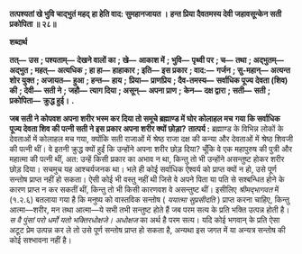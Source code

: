 **तत्पश्यतां खे भुवि चाद्भुतं महद्** **हा हेति वाद: सुमहानजायत ।** **हन्त प्रिया दैवतमस्य देवी** **जहावसून्केन सती प्रकोपिता ॥ २८॥** 

**शब्दार्थ** 

**तत्—** **उस** **; पश्यताम्—** **देखने वालों का** **; खे—** **आकाश में** **; भुवि—** **पृथ्वी पर** **; च—** **तथा** **; अद्भुतम्—** **अद्भुत** **; महत्—** **अत्यधिक** **; हा हा—** **हाहाकार** **; इति—** **इस प्रकार** **; वाद:—** **गर्जन** **; सु-महान्—** **अत्यन्त शोर युक्त** **; अजायत—** **हुआ** **; हन्त—** **हाय** **;** **प्रिया—** **प्राणप्रिय** **; दैव-तमस्य—** **सर्वाधिक पूज्य देवता (शिव) की** **; देवी—** **सती ने** **; जहौ—** **त्याग दिया** **; असून्—** **अपना प्राण** **;** **केन—** **दक्ष द्वारा** **; सती—** **सती** **; प्रकोपिता—** **क्रुद्ध हुई।** **.** 

**जब सती ने कोपवश अपना शरीर भस्म कर दिया तो समूचे ब्रह्माण्ड में घोर कोलाहल मच** **गया कि सर्वाधिक पूज्य देवता शिव की पत्नी सती ने इस प्रकार अपना शरीर क्यों छोड़ा?** **तात्पर्य :** ब्रह्माण्ड के विभिन्न लोकों के देवताओं में कोलाहल मच गया, क्योंकि सती राजाओं में श्रेष्ठ राजा दक्ष की कन्या और देवताओं में श्रेष्ठ शिवजी की पत्नी थीं। वे इतनी क्रुद्ध क्यों हुईं कि उन्होंने अपना शरीर छोड़ दिया? चूँकि वे एक महापुरुष की पुत्री और महात्मा की पत्नी थीं, अत: उन्हें किसी प्रकार का अभाव न था, किन्तु तो भी उन्होंने असन्तुष्ट होकर शरीर छोड़ दिया। सचमुच यह आश्चर्यजनक था। भले ही कोई सर्वाधिक ऐश्वर्य को प्राप्त क्यों न हो, उसे पूर्ण सन्तोष प्राप्त नहीं हो सकता। ऐसी कोई भी वस्तु नहीं थी जिसे वे अपने पिता या पति से सश्बन्धित होने के कारण प्राप्त न कर सकतीं थीं, किन्तु तो भी किसी कारणवश वे असन्तुष्ट थीं। इसीलिए *श्रीमद्भागवत* में (१.२.६) बतलाया गया है कि मनुष्य को वास्तविक सन्तोष ( *ययात्मा सुप्रसीदति* ) प्राप्त करना चाहिए, किन्तु आत्मा—शरीर, मन तथा आत्मा—ये सभी तभी सन्तुष्ट होते हैं जब परम सत्य के प्रति भक्ति उत्पन्न होती है। *स वै पुंसां परो धर्मो यतो भक्तिरधोक्षजे। अधोक्षज* का अर्थ है परम सत्य। यदि कोई भगवान् के प्रति ऐसा अटूट प्रेम उत्पन्न कर ले तो उसे पूर्ण सन्तोष प्राप्त हो सकता है, अन्यथा इस जगत में या अन्यत्र सन्तोष की कोई सश्भावना नहीं है।  